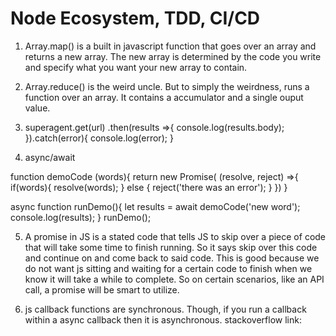 # Node Ecosystem, TDD, CI/CD

1. Array.map() is a built in javascript function that goes over an array and returns a new array. The new array is determined by the code you write and specify what you want your new array to contain. 

2. Array.reduce() is the weird uncle. But to simply the weirdness, runs a function over an array. It contains a accumulator and a single ouput value. 

3.  superagent.get(url)
	.then(results =>{
	console.log(results.body);
}).catch(error){
	console.log(error);
}


4. async/await

 function demoCode (words){
	return new Promise( (resolve, reject) =>{
	if(words){
	resolve(words);
}
else {
	reject('there was an error');
}
}) 
}

async function runDemo(){
	let results = await demoCode('new word');
	console.log(results);
}
runDemo();

5.  A promise in JS is a stated code that tells JS to skip over a piece of code that will take some time to finish running. So it says skip over this code and continue on and come back to said code. This is good because we do not want js sitting and waiting for a certain code to finish when we know it will take a while to complete. So on certain scenarios, like an API call, a promise will be smart to utilize. 

6. js callback functions are synchronous. Though, if you run a callback within a async callback then it is asynchronous. stackoverflow link:
